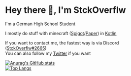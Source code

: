 <h1>Hey there 👋, I'm StckOverflw</h1>

I'm a German High School Student

I mostly do stuff with minecraft ([Spigot](https://spigotmc.org)/[Paper](https://papermc.io)) in [Kotlin](https://kotlinlang.org)

If you want to contact me, the fastest way is via Discord ([StckOverflw#2665](https://discord.com/users/816989010836717599)) <br>
You can also follow my <a href="https://twitter.com/stckoverflw">Twitter</a> if you want

[![Anurag's GitHub stats](https://github-readme-stats.vercel.app/api?username=StckOverflw&count_private=true&theme=tokyonight)](https://github.com/anuraghazra/github-readme-stats)
<br>
[![Top Langs](https://github-readme-stats.vercel.app/api/top-langs/?username=StckOverflw&count_private=true&theme=tokyonight)](https://github.com/anuraghazra/github-readme-stats)

